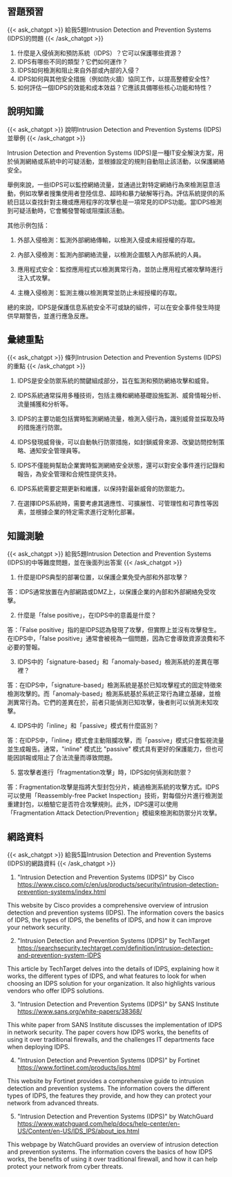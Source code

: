 ## 習題預習
{{< ask_chatgpt >}}
給我5題Intrusion Detection and Prevention Systems (IDPS)的問題
{{< /ask_chatgpt >}}



1. 什麼是入侵偵測和預防系統（IDPS）？它可以保護哪些資源？
2. IDPS有哪些不同的類型？它們如何運作？
3. IDPS如何檢測和阻止來自外部或內部的入侵？
4. IDPS如何與其他安全措施（例如防火牆）協同工作，以提高整體安全性?
5. 如何評估一個IDPS的效能和成本效益？它應該具備哪些核心功能和特性？   

## 說明知識
{{< ask_chatgpt >}}
說明Intrusion Detection and Prevention Systems (IDPS)並舉例
{{< /ask_chatgpt >}}



Intrusion Detection and Prevention Systems (IDPS)是一種IT安全解決方案，用於偵測網絡或系統中的可疑活動，並根據設定的規則自動阻止該活動，以保護網絡安全。

舉例來說，一些IDPS可以監控網絡流量，並通過比對特定網絡行為來檢測惡意活動，例如攻擊者搜集使用者登陸信息、超時和暴力破解等行為。評估系統提供的系統日誌以查找針對主機或應用程序的攻擊也是一項常見的IDPS功能。當IDPS檢測到可疑活動時，它會觸發警報或阻擋該活動。

其他示例包括：

1. 外部入侵檢測：監測外部網絡傳輸，以檢測入侵或未經授權的存取。

2. 內部入侵檢測：監測內部網絡流量，以檢測企圖駭入內部系統的人員。

3. 應用程式安全：監控應用程式以檢測異常行為，並防止應用程式被攻擊時進行注入式攻擊。

4. 主機入侵檢測：監測主機以檢測異常並防止未經授權的存取。

總的來說，IDPS是保護信息系統安全不可或缺的組件，可以在安全事件發生時提供早期警告，並進行應急反應。   

## 彙總重點
{{< ask_chatgpt >}}
條列Intrusion Detection and Prevention Systems (IDPS)的重點
{{< /ask_chatgpt >}}



1. IDPS是安全防禦系統的關鍵組成部分，旨在監測和預防網絡攻擊和威脅。

2. IDPS系統通常採用多種技術，包括主機和網絡基礎設施監測、威脅情報分析、流量捕獲和分析等。

3. IDPS的主要功能包括實時監測網絡流量，檢測入侵行為，識別威脅並採取及時的措施進行防禦。

4. IDPS發現威脅後，可以自動執行防禦措施，如封鎖威脅來源、改變訪問控制策略、通知安全管理員等。

5. IDPS不僅能夠幫助企業實時監測網絡安全狀態，還可以對安全事件進行記錄和報告，為安全管理和合規性提供支持。

6. IDPS系統需要定期更新和維護，以保持對最新威脅的防禦能力。

7. 在選擇IDPS系統時，需要考慮其適應性、可擴展性、可管理性和可靠性等因素，並根據企業的特定需求進行定制化部署。   

## 知識測驗
{{< ask_chatgpt >}}
給我5題Intrusion Detection and Prevention Systems (IDPS)的中等難度問題，並在後面列出答案
{{< /ask_chatgpt >}}



1. 什麼是IDPS典型的部署位置，以保護企業免受內部和外部攻擊？

答：IDPS通常放置在內部網路或DMZ上，以保護企業的內部和外部網絡免受攻擊。

2. 什麼是「false positive」，在IDPS中的意義是什麼？

答：「False positive」指的是IDPS認為發現了攻擊，但實際上並沒有攻擊發生。在IDPS中，「false positive」通常會被視為一個問題，因為它會導致資源浪費和不必要的警報。

3. IDPS中的「signature-based」和「anomaly-based」檢測系統的差異在哪裡？

答：在IDPS中，「signature-based」檢測系統是基於已知攻擊程式的固定特徵來檢測攻擊的。而「anomaly-based」檢測系統基於系統正常行為建立基線，並檢測異常行為。它們的差異在於，前者只能偵測已知攻擊，後者則可以偵測未知攻擊。

4. IDPS中的「inline」和「passive」模式有什麼區別？

答：在IDPS中，「inline」模式會主動阻攔攻擊，而「passive」模式只會監視流量並生成報告。通常，"inline" 模式比 "passive" 模式具有更好的保護能力，但也可能因誤報或阻止了合法流量而導致問題。

5. 當攻擊者進行「fragmentation攻擊」時，IDPS如何偵測和防禦？

答：Fragmentation攻擊是指將大型封包分片，繞過檢測系統的攻擊方式。IDPS可以使用「Reassembly-free Packet Inspection」技術，對每個分片進行檢測並重建封包，以檢驗它是否符合攻擊規則。此外，IDPS還可以使用「Fragmentation Attack Detection/Prevention」模組來檢測和防禦分片攻擊。   

## 網路資料
{{< ask_chatgpt >}}
給我5篇Intrusion Detection and Prevention Systems (IDPS)的網路資料
{{< /ask_chatgpt >}}



1. "Intrusion Detection and Prevention Systems (IDPS)" by Cisco 
https://www.cisco.com/c/en/us/products/security/intrusion-detection-prevention-systems/index.html

This website by Cisco provides a comprehensive overview of intrusion detection and prevention systems (IDPS). The information covers the basics of IDPS, the types of IDPS, the benefits of IDPS, and how it can improve your network security.

2. "Intrusion Detection and Prevention Systems (IDPS)" by TechTarget 
https://searchsecurity.techtarget.com/definition/intrusion-detection-and-prevention-system-IDPS

This article by TechTarget delves into the details of IDPS, explaining how it works, the different types of IDPS, and what features to look for when choosing an IDPS solution for your organization. It also highlights various vendors who offer IDPS solutions.

3. "Intrusion Detection and Prevention Systems (IDPS)" by SANS Institute 
https://www.sans.org/white-papers/38368/

This white paper from SANS Institute discusses the implementation of IDPS in network security. The paper covers how IDPS works, the benefits of using it over traditional firewalls, and the challenges IT departments face when deploying IDPS.

4. "Intrusion Detection and Prevention Systems (IDPS)" by Fortinet 
https://www.fortinet.com/products/ips.html

This website by Fortinet provides a comprehensive guide to intrusion detection and prevention systems. The information covers the different types of IDPS, the features they provide, and how they can protect your network from advanced threats.

5. "Intrusion Detection and Prevention Systems (IDPS)" by WatchGuard 
https://www.watchguard.com/help/docs/help-center/en-US/Content/en-US/IDS_IPS/about_ips.html

This webpage by WatchGuard provides an overview of intrusion detection and prevention systems. The information covers the basics of how IDPS works, the benefits of using it over traditional firewall, and how it can help protect your network from cyber threats.   

